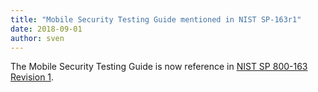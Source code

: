 ```yaml
---
title: "Mobile Security Testing Guide mentioned in NIST SP-163r1"
date: 2018-09-01
author: sven
---
```


The Mobile Security Testing Guide is now reference in [NIST SP 800-163 Revision 1](https://nvlpubs.nist.gov/nistpubs/SpecialPublications/NIST.SP.800-163r1.pdf).

<!-- more -->
